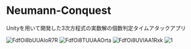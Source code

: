 # Neumann-Conquest
Unityを用いて開発した3次方程式の実数解の個数判定タイムアタックアプリ

![FdfOi8bUUAIoR7R](https://user-images.githubusercontent.com/89962792/192135062-93414c8a-7a9c-496f-82e7-9c49f985964e.jpg)
![FdfOi8TUUAAOrta](https://user-images.githubusercontent.com/89962792/192135068-bc652b51-4c20-40da-98eb-6e9a4fbe8452.jpg)
![FdfOi8UVIAA1Rxk](https://user-images.githubusercontent.com/89962792/192135072-af54d2a5-82c4-42d0-aaf1-f9298dc11188.jpg)
![1](https://user-images.githubusercontent.com/89962792/192135031-e210f778-1498-4c68-8b2f-57be9a4fc46c.jpg)
